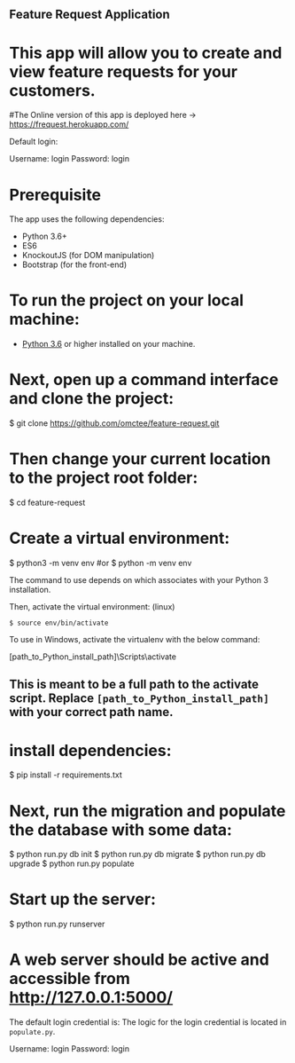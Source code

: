 ## Feature Request Application ##

# This app will allow you to create and view feature requests for your customers. 
#The Online version of this app is deployed here -> https://frequest.herokuapp.com/

Default login:

  Username: login
  Password: login

# Prerequisite

The app uses the following  dependencies:
- Python 3.6+
- ES6
- KnockoutJS (for DOM manipulation)
- Bootstrap (for the front-end)

# To run the project on your local machine:
 - [Python 3.6](https://www.python.org/downloads/) or higher installed on your machine.

# Next, open up a command interface and clone the project:

  $ git clone https://github.com/omctee/feature-request.git


# Then change your current location to the project root folder:

  $ cd feature-request

# Create a virtual environment:

  $ python3 -m venv env
  #or
  $ python -m venv env

The command to use depends on which associates with your Python 3 installation.

Then, activate the virtual environment: (linux)

    $ source env/bin/activate

To use in Windows, activate the virtualenv with the below command:

  [path_to_Python_install_path]\Scripts\activate

## This is meant to be a full path to the activate script. Replace `[path_to_Python_install_path]` with   your correct path name.

# install dependencies:

  $ pip install -r requirements.txt

# Next, run the migration and populate the database with some data:

  $ python run.py db init 
  $ python run.py db migrate 
  $ python run.py db upgrade
  $ python run.py populate

# Start up the server:

  $ python run.py runserver

# A web server should be active and accessible from http://127.0.0.1:5000/  

The default login credential is:
The logic for the login credential is located in ``populate.py``.

Username: login
Password: login

